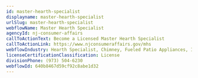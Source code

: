 ```yaml
---
id: master-hearth-specialist
displayname: master-hearth-specialist
urlSlug: master-hearth-specialist
webflowName: Master Hearth Specialist
agencyId: nj-consumer-affairs
callToActionText: Become a Licensed Master Hearth Specialist
callToActionLink: https://www.njconsumeraffairs.gov/mhs
webflowIndustry: Hearth Specialist, Chimney, Fueled Patio Appliances, Inserts, Gas Logs & Piping
licenseCertificationClassification: License
divisionPhone: (973) 504-6230
webflowId: 640b8467d59cf92c8abe1d32
---
```

